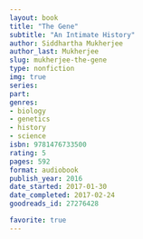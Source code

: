 ```yaml
---
layout: book
title: "The Gene"
subtitle: "An Intimate History"
author: Siddhartha Mukherjee
author_last: Mukherjee
slug: mukherjee-the-gene
type: nonfiction
img: true
series: 
part: 
genres:
- biology
- genetics
- history
- science
isbn: 9781476733500
rating: 5
pages: 592
format: audiobook
publish_year: 2016
date_started: 2017-01-30
date_completed: 2017-02-24
goodreads_id: 27276428

favorite: true
---
```

